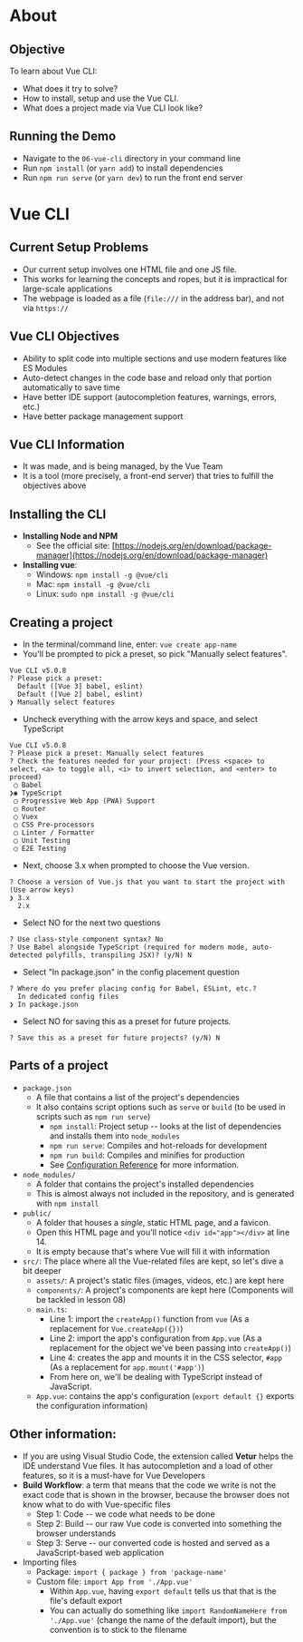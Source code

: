 # About
## Objective
To learn about Vue CLI:
- What does it try to solve?
- How to install, setup and use the Vue CLI.
- What does a project made via Vue CLI look like?

## Running the Demo
- Navigate to the `06-vue-cli` directory in your command line
- Run `npm install` (or `yarn add`) to install dependencies
- Run `npm run serve` (or `yarn dev`) to run the front end server

# Vue CLI
## Current Setup Problems
- Our current setup involves one HTML file and one JS file.
- This works for learning the concepts and ropes, but it is impractical for large-scale applications
- The webpage is loaded as a file (`file:///` in the address bar), and not via `https://`

## Vue CLI Objectives
- Ability to split code into multiple sections and use modern features like ES Modules
- Auto-detect changes in the code base and reload only that portion automatically to save time
- Have better IDE support (autocompletion features, warnings, errors, etc.)
- Have better package management support

## Vue CLI Information
- It was made, and is being managed, by the Vue Team
- It is a tool (more precisely, a front-end server) that tries to fulfill the objectives above

## Installing the CLI
- **Installing Node and NPM**
  - See the official site: [https://nodejs.org/en/download/package-manager](https://nodejs.org/en/download/package-manager)
- **Installing vue**: 
  - Windows: `npm install -g @vue/cli`
  - Mac: `npm install -g @vue/cli`
  - Linux: `sudo npm install -g @vue/cli`

## Creating a project
- In the terminal/command line, enter: `vue create app-name`
- You'll be prompted to pick a preset, so pick "Manually select features".
```
Vue CLI v5.0.8
? Please pick a preset: 
  Default ([Vue 3] babel, eslint) 
  Default ([Vue 2] babel, eslint) 
❯ Manually select features 
```
- Uncheck everything with the arrow keys and space, and select TypeScript
```
Vue CLI v5.0.8
? Please pick a preset: Manually select features
? Check the features needed for your project: (Press <space> to select, <a> to toggle all, <i> to invert selection, and <enter> to 
proceed)
 ◯ Babel
❯◉ TypeScript
 ◯ Progressive Web App (PWA) Support
 ◯ Router
 ◯ Vuex
 ◯ CSS Pre-processors
 ◯ Linter / Formatter
 ◯ Unit Testing
 ◯ E2E Testing
```
- Next, choose 3.x when prompted to choose the Vue version.
```
? Choose a version of Vue.js that you want to start the project with (Use arrow keys)
❯ 3.x 
  2.x 
```
- Select NO for the next two questions
```
? Use class-style component syntax? No
? Use Babel alongside TypeScript (required for modern mode, auto-detected polyfills, transpiling JSX)? (y/N) N
```
- Select "In package.json" in the config placement question
```
? Where do you prefer placing config for Babel, ESLint, etc.? 
  In dedicated config files 
❯ In package.json 
```
- Select NO for saving this as a preset for future projects.
```
? Save this as a preset for future projects? (y/N) N
```


## Parts of a project
- `package.json` 
  - A file that contains a list of the project's dependencies
  - It also contains script options such as `serve` or `build` (to be used in scripts such as `npm run serve`)
    - `npm install`: Project setup -- looks at the list of dependencies and installs them into `node_modules`
    - `npm run serve`: Compiles and hot-reloads for development
    - `npm run build`: Compiles and minifies for production
    - See [Configuration Reference](https://cli.vuejs.org/config/) for more information.
- `node_modules/`
  - A folder that contains the project's installed dependencies
  - This is almost always not included in the repository, and is generated with `npm install`
- `public/`
  - A folder that houses a *single*, static HTML page, and a favicon.
  - Open this HTML page and you'll notice `<div id="app"></div>` at line 14.
  - It is empty because that's where Vue will fill it with information
- `src/`: The place where all the Vue-related files are kept, so let's dive a bit deeper
  - `assets/`: A project's static files (images, videos, etc.) are kept here
  - `components/`: A project's components are kept here (Components will be tackled in lesson 08)
  - `main.ts`:
    - Line 1: import the `createApp()` function from `vue` (As a replacement for `Vue.createApp({})`)
    - Line 2: import the app's configuration from `App.vue` (As a replacement for the object we've been passing into `createApp()`)
    - Line 4: creates the app and mounts it in the CSS selector, `#app` (As a replacement for `app.mount('#app')`) 
    - From here on, we'll be dealing with TypeScript instead of JavaScript.
  - `App.vue`: contains the app's configuration (`export default {}` exports the configuration information)

## Other information:
- If you are using Visual Studio Code, the extension called **Vetur** helps the IDE understand Vue files. It has autocompletion and a load of other features, so it is a must-have for Vue Developers
- **Build Workflow**: a term that means that the code we write is not the exact code that is shown in the browser, because the browser does not know what to do with Vue-specific files
  - Step 1: Code -- we code what needs to be done
  - Step 2: Build -- our raw Vue code is converted into something the browser understands
  - Step 3: Serve -- our converted code is hosted and served as a JavaScript-based web application
- Importing files
  - Package: `import { package } from 'package-name'` 
  - Custom file: `import App from './App.vue'`
    - Within `App.vue`, having `export default` tells us that that is the file's default export
    - You can actually do something like `import RandomNameHere from './App.vue'` (change the name of the default import), but the convention is to stick to the filename
